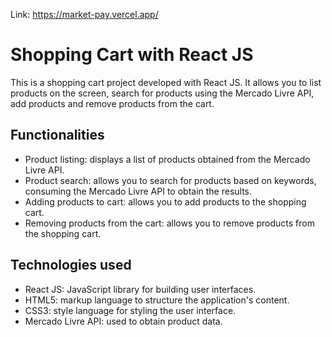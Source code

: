 Link: https://market-pay.vercel.app/

# Shopping Cart with React JS

This is a shopping cart project developed with React JS. It allows you to list products on the screen, search for products using the Mercado Livre API, add products and remove products from the cart.

## Functionalities

- Product listing: displays a list of products obtained from the Mercado Livre API.
- Product search: allows you to search for products based on keywords, consuming the Mercado Livre API to obtain the results.
- Adding products to cart: allows you to add products to the shopping cart.
- Removing products from the cart: allows you to remove products from the shopping cart.

## Technologies used

- React JS: JavaScript library for building user interfaces.
- HTML5: markup language to structure the application's content.
- CSS3: style language for styling the user interface.
- Mercado Livre API: used to obtain product data.
